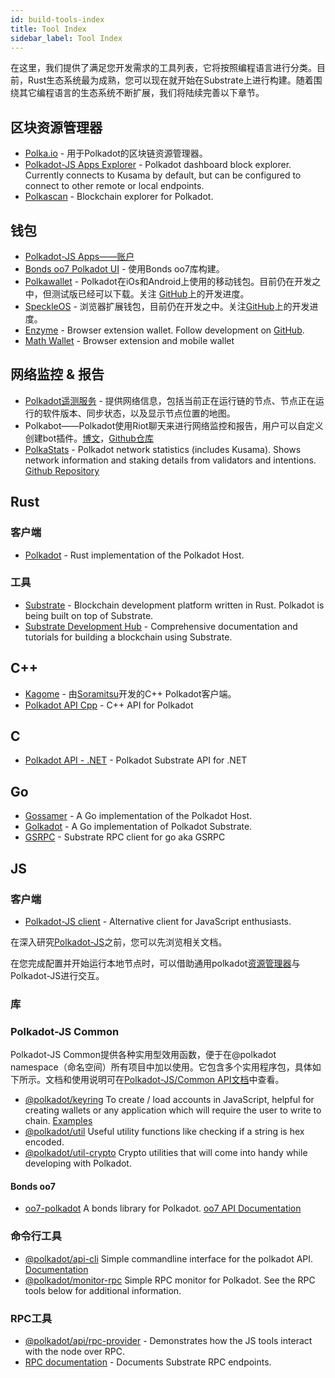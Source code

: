 ```yaml
---
id: build-tools-index
title: Tool Index
sidebar_label: Tool Index
---
```


在这里，我们提供了满足您开发需求的工具列表，它将按照编程语言进行分类。目前，Rust生态系统最为成熟，您可以现在就开始在Substrate上进行构建。随着围绕其它编程语言的生态系统不断扩展，我们将陆续完善以下章节。

## 区块资源管理器

- [Polka.io](https://polka.io) - 用于Polkadot的区块链资源管理器。
- [Polkadot-JS Apps Explorer](https://polkadot.js.org/apps/#/explorer) - Polkadot dashboard block explorer. Currently connects to Kusama by default, but can be configured to connect to other remote or local endpoints.
- [Polkascan](https://polkascan.io/) - Blockchain explorer for Polkadot.

## 钱包

- [Polkadot-JS Apps——账户](https://polkadot.js.org/apps/#/accounts)
- [Bonds oo7 Polkadot UI](https://github.com/paritytech/substrate-ui) - 使用Bonds oo7库构建。
- [Polkawallet](https://polkawallet.io/) - Polkadot在iOs和Android上使用的移动钱包。目前仍在开发之中，但测试版已经可以下载。关注 [GitHub](https://github.com/polkawallet-io/polkawallet-RN)上的开发进度。
- [SpeckleOS](https://www.speckleos.io/) - 浏览器扩展钱包，目前仍在开发之中。关注[GitHub](https://github.com/SpeckleOS/speckle-browser-extension)上的开发进度。
- [Enzyme](http://blockxlabs.com/) - Browser extension wallet. Follow development on [GitHub](https://github.com/blockxlabs/enzyme/).
- [Math Wallet](https://www.mathwallet.org) - Browser extension and mobile wallet

## 网络监控 & 报告

- [Polkadot遥测服务](https://telemetry.polkadot.io/) - 提供网络信息，包括当前正在运行链的节点、节点正在运行的软件版本、同步状态，以及显示节点位置的地图。
- Polkabot——Polkadot使用Riot聊天来进行网络监控和报告，用户可以自定义创建bot插件。[博文](https://medium.com/polkadot-network/polkabot-a3dba18c20c8)，[Github仓库](https://gitlab.com/Polkabot/polkabot)
- [PolkaStats](https://polkastats.io/) - Polkadot network statistics (includes Kusama). Shows network information and staking details from validators and intentions. [Github Repository](https://github.com/Colm3na/polkastats-v2/)

## Rust

### 客户端

- [Polkadot](https://github.com/paritytech/polkadot) - Rust implementation of the Polkadot Host.

### 工具

- [Substrate](https://github.com/paritytech/substrate) - Blockchain development platform written in Rust. Polkadot is being built on top of Substrate.
- [Substrate Development Hub](https://docs.substrate.dev) - Comprehensive documentation and tutorials for building a blockchain using Substrate.

## C++

- [Kagome](https://github.com/soramitsu/kagome) - 由[Soramitsu](https://github.com/soramitsu)开发的C++ Polkadot客户端。
- [Polkadot API Cpp](https://github.com/usetech-llc/polkadot_api_cpp) - С++ API for Polkadot

## C

- [Polkadot API - .NET](https://github.com/usetech-llc/polkadot_api_dotnet) - Polkadot Substrate API for .NET

## Go

- [Gossamer](https://github.com/ChainSafe/gossamer) - A Go implementation of the Polkadot Host.
- [Golkadot](https://github.com/opennetsys/golkadot) - A Go implementation of Polkadot Substrate.
- [GSRPC](https://github.com/centrifuge/go-substrate-rpc-client/) - Substrate RPC client for go aka GSRPC

## JS

### 客户端

- [Polkadot-JS client](https://github.com/polkadot-js/client) - Alternative client for JavaScript enthusiasts.

在深入研究[Polkadot-JS](https://polkadot.js.org)之前，您可以先浏览相关文档。

在您完成配置并开始运行本地节点时，可以借助通用polkadot[资源管理器](https://polkadot.js.org/apps/#/explorer)与Polkadot-JS进行交互。

### 库

### Polkadot-JS Common

Polkadot-JS Common提供各种实用型效用函数，便于在@polkadot namespace（命名空间）所有项目中加以使用。它包含多个实用程序包，具体如下所示。文档和使用说明可在[Polkadot-JS/Common API文档](https://polkadot.js.org/common/)中查看。

- [@polkadot/keyring](https://polkadot.js.org/common/keyring/) To create / load accounts in JavaScript, helpful for creating wallets or any application which will require the user to write to chain. [Examples](https://polkadot.js.org/common/examples/keyring/)
- [@polkadot/util](https://polkadot.js.org/common/util/) Useful utility functions like checking if a string is hex encoded.
- [@polkadot/util-crypto](https://polkadot.js.org/common/util-crypto/) Crypto utilities that will come into handy while developing with Polkadot.

#### Bonds oo7

- [oo7-polkadot](https://github.com/polkadot-js/oo7-polkadot) A bonds library for Polkadot. [oo7 API Documentation](https://paritytech.github.io/oo7/)

### 命令行工具

- [@polkadot/api-cli](https://github.com/polkadot-js/tools/tree/master/packages/api-cli) Simple commandline interface for the polkadot API. [Documentation](https://polkadot.js.org/api/api/)
- [@polkadot/monitor-rpc](https://github.com/polkadot-js/tools/tree/master/packages/monitor-rpc) Simple RPC monitor for Polkadot. See the RPC tools below for additional information.

### RPC工具

- [@polkadot/api/rpc-provider](https://github.com/polkadot-js/api/tree/master/packages/rpc-provider) - Demonstrates how the JS tools interact with the node over RPC.
- [RPC documentation](https://polkadot.js.org/api/substrate/rpc.html) - Documents Substrate RPC endpoints.
